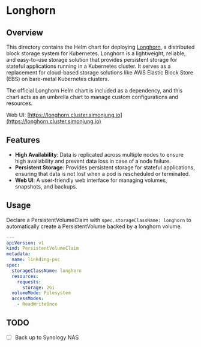 # Longhorn

## Overview

This directory contains the Helm chart for deploying [Longhorn](https://longhorn.io/), a distributed block storage system for Kubernetes. Longhorn is a lightweight, reliable, and easy-to-use storage solution that provides persistent storage for stateful applications running in a Kubernetes cluster. It serves as a replacement for cloud-based storage solutions like AWS Elastic Block Store (EBS) on bare-metal Kubernetes clusters.

The official Longhorn Helm chart is included as a dependency, and this chart acts as an umbrella chart to manage custom configurations and resources.

Web UI: [https://longhorn.cluster.simonjung.io](https://longhorn.cluster.simonjung.io)

## Features

-   **High Availability**: Data is replicated across multiple nodes to ensure high availability and prevent data loss in case of a node failure.
-   **Persistent Storage**: Provides persistent storage for stateful applications, ensuring that data is not lost when a pod is rescheduled or terminated.
-   **Web UI**: A user-friendly web interface for managing volumes, snapshots, and backups.

## Usage
Declare a PersistentVolumeClaim with `spec.storageClassName: longhorn` to automatically create a PersistentVolume backed by a longhorn volume.

```yaml
---
apiVersion: v1
kind: PersistentVolumeClaim
metadata:
  name: linkding-pvc
spec:
  storageClassName: longhorn
  resources:
    requests:
      storage: 2Gi
  volumeMode: Filesystem
  accessModes:
    - ReadWriteOnce
```

## TODO

-   [ ] Back up to Synology NAS